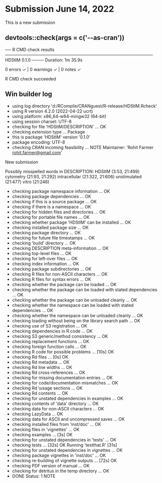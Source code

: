 # Submission June 14, 2022
This is a new submission

## devtools::check(args = c('--as-cran'))
── R CMD check results ───────────────────────────────────────────────── HDStIM 0.1.0 ────
Duration: 1m 35.9s

0 errors ✓ | 0 warnings ✓ | 0 notes ✓

R CMD check succeeded

## Win builder log
* using log directory 'd:/RCompile/CRANguest/R-release/HDStIM.Rcheck'
* using R version 4.2.0 (2022-04-22 ucrt)
* using platform: x86_64-w64-mingw32 (64-bit)
* using session charset: UTF-8
* checking for file 'HDStIM/DESCRIPTION' ... OK
* checking extension type ... Package
* this is package 'HDStIM' version '0.1.0'
* package encoding: UTF-8
* checking CRAN incoming feasibility ... NOTE
Maintainer: 'Rohit Farmer <rohit.farmer@gmail.com>'

New submission

Possibly misspelled words in DESCRIPTION:
  HDStIM (3:53, 21:499)
  cytometry (21:93, 21:292)
  intracellular (21:322, 21:606)
  unstimulated (21:477)
  vitro (21:246)
* checking package namespace information ... OK
* checking package dependencies ... OK
* checking if this is a source package ... OK
* checking if there is a namespace ... OK
* checking for hidden files and directories ... OK
* checking for portable file names ... OK
* checking whether package 'HDStIM' can be installed ... OK
* checking installed package size ... OK
* checking package directory ... OK
* checking for future file timestamps ... OK
* checking 'build' directory ... OK
* checking DESCRIPTION meta-information ... OK
* checking top-level files ... OK
* checking for left-over files ... OK
* checking index information ... OK
* checking package subdirectories ... OK
* checking R files for non-ASCII characters ... OK
* checking R files for syntax errors ... OK
* checking whether the package can be loaded ... OK
* checking whether the package can be loaded with stated dependencies ... OK
* checking whether the package can be unloaded cleanly ... OK
* checking whether the namespace can be loaded with stated dependencies ... OK
* checking whether the namespace can be unloaded cleanly ... OK
* checking loading without being on the library search path ... OK
* checking use of S3 registration ... OK
* checking dependencies in R code ... OK
* checking S3 generic/method consistency ... OK
* checking replacement functions ... OK
* checking foreign function calls ... OK
* checking R code for possible problems ... [10s] OK
* checking Rd files ... [0s] OK
* checking Rd metadata ... OK
* checking Rd line widths ... OK
* checking Rd cross-references ... OK
* checking for missing documentation entries ... OK
* checking for code/documentation mismatches ... OK
* checking Rd \usage sections ... OK
* checking Rd contents ... OK
* checking for unstated dependencies in examples ... OK
* checking contents of 'data' directory ... OK
* checking data for non-ASCII characters ... OK
* checking LazyData ... OK
* checking data for ASCII and uncompressed saves ... OK
* checking installed files from 'inst/doc' ... OK
* checking files in 'vignettes' ... OK
* checking examples ... [3s] OK
* checking for unstated dependencies in 'tests' ... OK
* checking tests ... [32s] OK
  Running 'testthat.R' [31s]
* checking for unstated dependencies in vignettes ... OK
* checking package vignettes in 'inst/doc' ... OK
* checking re-building of vignette outputs ... [72s] OK
* checking PDF version of manual ... OK
* checking for detritus in the temp directory ... OK
* DONE
Status: 1 NOTE
